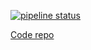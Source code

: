[![pipeline status](https://git.haw-hamburg.de/ss21-esep-gruppe-2.3/esep-docs/badges/master/pipeline.svg)](https://git.haw-hamburg.de/ss21-esep-gruppe-2.3/esep-docs/-/commits/master)


[Code repo](https://git.haw-hamburg.de/ss21-esep-gruppe-2.3/esep)
